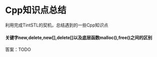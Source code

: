# Cpp知识点总结

利用完成TintSTL的契机，总结遇到的一些Cpp知识点

#### 关键字new,delete,new[],delete[]以及底层函数malloc(),free()之间的区别

答案：TODO